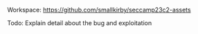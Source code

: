 Workspace: https://github.com/smallkirby/seccamp23c2-assets

Todo: Explain detail about the bug and exploitation

